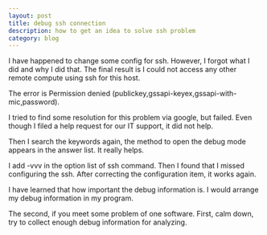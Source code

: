 ```yaml
---
layout: post
title: debug ssh connection
description: how to get an idea to solve ssh problem
category: blog
---
```


I have happened to change some config for ssh. However, I forgot what I did and why I did that. 
The final result is I could not access any other remote compute using ssh for this host.

The error is Permission denied (publickey,gssapi-keyex,gssapi-with-mic,password).

I tried to find some resolution for this problem via google, but failed. Even though I filed 
a help request for our IT support, it did not help.

Then I search the keywords again, the method to open the debug mode appears in the answer list.
It really helps.

I add -vvv in the option list of ssh command. Then I found that I missed configuring the ssh. 
After correcting the configuration item, it works again.

I have learned that how important the debug information is. I would arrange my debug information
in my program.

The second, if you meet some problem of one software. First, calm down, try to collect enough debug 
information for analyzing.

[Shannonh]:    https://github.com/xhan-shannon "xhan-shannon"
